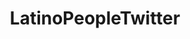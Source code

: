 ---
title: LatinoPeopleTwitter
crosslinks:
- mexico
- zeronet
- BlackPeopleTwitter
- AskReddit
- yo_elvr
- PERU
- Boxing
- WhitePeopleTwitter
- wincest
- comics
- gifs
- standupshots
- JUSTNOMIL
- Blasfemia
- impeach_trump
- food
- facepalm
- Christianity
- rekt
---
